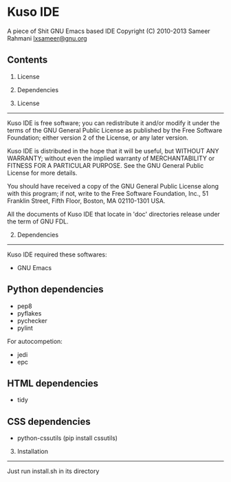 Kuso IDE
========
A piece of Shit GNU Emacs based IDE
Copyright (C) 2010-2013  Sameer Rahmani <lxsameer@gnu.org>

Contents
--------

1. License
2. Dependencies

1. License
----------
  Kuso IDE is free software; you can redistribute it and/or modify
it under the terms of the GNU General Public License as published by
the Free Software Foundation; either version 2 of the License, or
any later version.

  Kuso IDE is distributed in the hope that it will be useful,
but WITHOUT ANY WARRANTY; without even the implied warranty of
MERCHANTABILITY or FITNESS FOR A PARTICULAR PURPOSE.  See the
GNU General Public License for more details.

  You should have received a copy of the GNU General Public License along
with this program; if not, write to the Free Software Foundation, Inc.,
51 Franklin Street, Fifth Floor, Boston, MA 02110-1301 USA.

  All the documents of Kuso IDE that locate in 'doc' directories release
under the term of GNU FDL.

2. Dependencies
---------------
Kuso IDE required these softwares:


* GNU Emacs

Python dependencies
-------------------
  * pep8
  * pyflakes
  * pychecker
  * pylint

For autocompetion:
  * jedi
  * epc

HTML dependencies
-----------------
  * tidy

CSS dependencies
----------------
  * python-cssutils (pip install cssutils)


3. Installation
---------------
Just run install.sh in its directory
